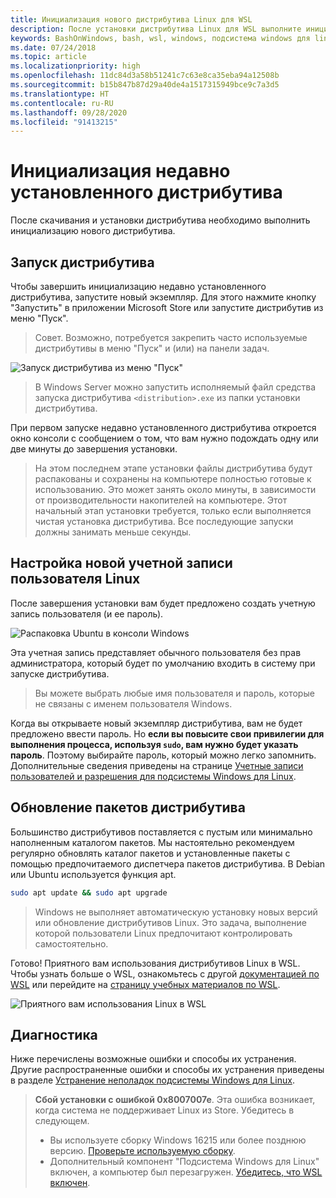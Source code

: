 ```yaml
---
title: Инициализация нового дистрибутива Linux для WSL
description: После установки дистрибутива Linux для WSL выполните инициализацию с помощью следующих простых действий.
keywords: BashOnWindows, bash, wsl, windows, подсистема windows для linux, windowssubsystem, ubuntu, debian, suse, windows 10
ms.date: 07/24/2018
ms.topic: article
ms.localizationpriority: high
ms.openlocfilehash: 11dc84d3a58b51241c7c63e8ca35eba94a12508b
ms.sourcegitcommit: b15b847b87d29a40de4a1517315949bce9c7a3d5
ms.translationtype: HT
ms.contentlocale: ru-RU
ms.lasthandoff: 09/28/2020
ms.locfileid: "91413215"
---
```

# <a name="initializing-a-newly-installed-distribution"></a>Инициализация недавно установленного дистрибутива

После скачивания и установки дистрибутива необходимо выполнить инициализацию нового дистрибутива.

## <a name="launch-a-distribution"></a>Запуск дистрибутива

Чтобы завершить инициализацию недавно установленного дистрибутива, запустите новый экземпляр. Для этого нажмите кнопку "Запустить" в приложении Microsoft Store или запустите дистрибутив из меню "Пуск".

> Совет. Возможно, потребуется закрепить часто используемые дистрибутивы в меню "Пуск" и (или) на панели задач.

![Запуск дистрибутива из меню "Пуск"](media/start-menu.png)

> В Windows Server можно запустить исполняемый файл средства запуска дистрибутива `<distribution>.exe` из папки установки дистрибутива.

При первом запуске недавно установленного дистрибутива откроется окно консоли с сообщением о том, что вам нужно подождать одну или две минуты до завершения установки.

> На этом последнем этапе установки файлы дистрибутива будут распакованы и сохранены на компьютере полностью готовые к использованию. Это может занять около минуты, в зависимости от производительности накопителей на компьютере. Этот начальный этап установки требуется, только если выполняется чистая установка дистрибутива. Все последующие запуски должны занимать меньше секунды.

## <a name="setting-up-a-new-linux-user-account"></a>Настройка новой учетной записи пользователя Linux

После завершения установки вам будет предложено создать учетную запись пользователя (и ее пароль).

![Распаковка Ubuntu в консоли Windows](media/UbuntuInstall.png)

Эта учетная запись представляет обычного пользователя без прав администратора, который будет по умолчанию входить в систему при запуске дистрибутива.

> Вы можете выбрать любые имя пользователя и пароль, которые не связаны с именем пользователя Windows.

Когда вы открываете новый экземпляр дистрибутива, вам не будет предложено ввести пароль. Но **если вы повысите свои привилегии для выполнения процесса, используя `sudo`, вам нужно будет указать пароль**. Поэтому выбирайте пароль, который можно легко запомнить. Дополнительные сведения приведены на странице [Учетные записи пользователей и разрешения для подсистемы Windows для Linux](user-support.md).

## <a name="update--upgrade-your-distributions-packages"></a>Обновление пакетов дистрибутива

Большинство дистрибутивов поставляется с пустым или минимально наполненным каталогом пакетов. Мы настоятельно рекомендуем регулярно обновлять каталог пакетов и установленные пакеты с помощью предпочитаемого диспетчера пакетов дистрибутива. В Debian или Ubuntu используется функция apt.

```bash
sudo apt update && sudo apt upgrade
```

> Windows не выполняет автоматическую установку новых версий или обновление дистрибутивов Linux. Это задача, выполнение которой пользователи Linux предпочитают контролировать самостоятельно.

Готово! Приятного вам использования дистрибутивов Linux в WSL. Чтобы узнать больше о WSL, ознакомьтесь с другой [документацией по WSL](./index.md) или перейдите на [страницу учебных материалов по WSL](https://aka.ms/learnwsl).

![Приятного вам использования Linux в WSL](media/linux-on-wsl.png)

## <a name="troubleshooting"></a>Диагностика

Ниже перечислены возможные ошибки и способы их устранения. Другие распространенные ошибки и способы их устранения приведены в разделе [Устранение неполадок подсистемы Windows для Linux](troubleshooting.md).

> **Сбой установки с ошибкой 0x8007007e**. Эта ошибка возникает, когда система не поддерживает Linux из Store.  Убедитесь в следующем.
> * Вы используете сборку Windows 16215 или более позднюю версию. [Проверьте используемую сборку](troubleshooting.md#check-your-build-number).
> * Дополнительный компонент "Подсистема Windows для Linux" включен, а компьютер был перезагружен.  [Убедитесь, что WSL включен](troubleshooting.md#confirm-wsl-is-enabled).